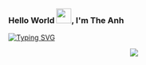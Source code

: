### Hello World <img src="https://raw.githubusercontent.com/MartinHeinz/MartinHeinz/master/wave.gif" width="30px">, I'm The Anh
[![Typing SVG](https://readme-typing-svg.demolab.com?font=Goldman&duration=3000&pause=300&color=139F2F&multiline=true&height=100&lines=%24+whoami;+vjz3r;+%5Baka+vizer%5D)](https://git.io/typing-svg)
<p align="center"> <img src="https://github.com/vjz3r/vjz3r/assets/83077449/81bc8de8-02c0-4ae2-af71-7c2bd7d07858"/>
